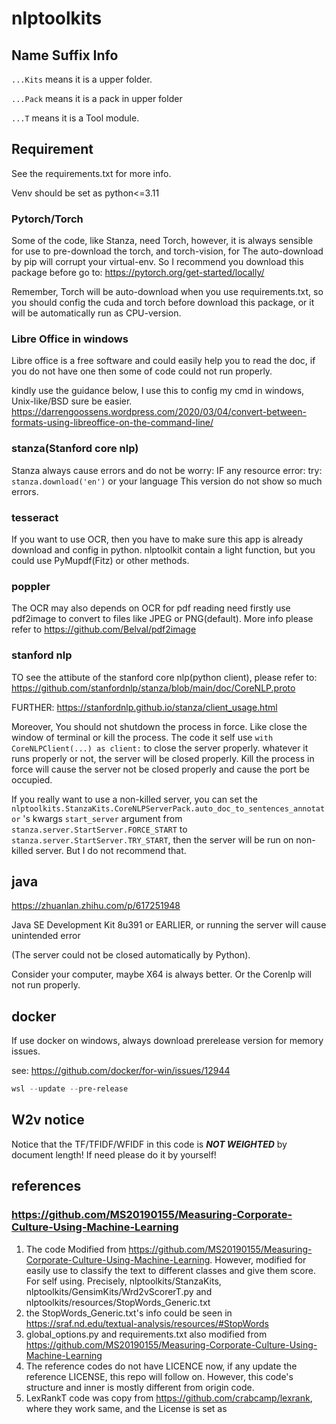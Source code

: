 # nlptoolkits

## Name Suffix Info

```...Kits``` means it is a upper folder.

```...Pack``` means it is a pack in upper folder

```...T``` means it is a Tool module.

## Requirement 

See the requirements.txt for more info. 

Venv should be set as python<=3.11

### Pytorch/Torch

Some of the code, like Stanza, need Torch, however, it is always sensible for
use to pre-download the torch, and torch-vision, for The auto-download by pip
will corrupt your virtual-env. So I recommend you download this package before
go to:
https://pytorch.org/get-started/locally/

Remember, Torch will be auto-download when you use requirements.txt, 
so you should config the cuda and torch before download this package, or it will
be automatically run as CPU-version.

### Libre Office in windows

Libre office is a free software and could easily help you to read the doc, if you do not have one then some of code
could
not run properly.

kindly use the guidance below, I use this to config my cmd in windows, Unix-like/BSD sure be easier.
https://darrengoossens.wordpress.com/2020/03/04/convert-between-formats-using-libreoffice-on-the-command-line/

### stanza(Stanford core nlp)
Stanza always cause errors and do not be worry:
IF any resource error: try:
```stanza.download('en')``` or your language
This version do not show so much errors.


### tesseract
If you want to use OCR, then you have to make sure this app is already download and config in python.
nlptoolkit contain a light function, but you could use PyMupdf(Fitz) or other methods.

### poppler

The OCR may also depends on OCR for pdf reading need firstly use pdf2image to convert to 
files like JPEG or PNG(default). More info please refer to https://github.com/Belval/pdf2image

### stanford nlp
TO see the attibute of the stanford core nlp(python client), please refer to:
https://github.com/stanfordnlp/stanza/blob/main/doc/CoreNLP.proto

FURTHER:
https://stanfordnlp.github.io/stanza/client_usage.html

Moreover, You should not shutdown the process in force. Like close the window of terminal or kill the process.
The code it self use ```with CoreNLPClient(...) as client:``` to close the server properly. whatever it runs
properly or not, the server will be closed properly. 
Kill the process in force will cause the server not be closed properly and cause the port be occupied.

If you really want to use a non-killed server, you can set the 
```nlptoolkits.StanzaKits.CoreNLPServerPack.auto_doc_to_sentences_annotator``` 's kwargs ```start_server``` argument from
```stanza.server.StartServer.FORCE_START``` to ```stanza.server.StartServer.TRY_START```, then the server will be
run on non-killed server. But I do not recommend that.

## java
https://zhuanlan.zhihu.com/p/617251948

Java SE Development Kit 8u391 or EARLIER, or running the server will cause unintended error

(The server could not be closed automatically by Python).

Consider your computer, maybe X64 is always better. Or the Corenlp will not run properly.

## docker

If use docker on windows, always download prerelease version for memory issues.

see: https://github.com/docker/for-win/issues/12944

```powershell
wsl --update --pre-release
```

## W2v notice

Notice that the TF/TFIDF/WFIDF in this code is ***NOT WEIGHTED*** by document length!
If need please do it by yourself!

## references

### https://github.com/MS20190155/Measuring-Corporate-Culture-Using-Machine-Learning

1. The code Modified from https://github.com/MS20190155/Measuring-Corporate-Culture-Using-Machine-Learning. However,
   modified for easily use to classify the text to different classes and give them score. For self using. Precisely,
   nlptoolkits/StanzaKits, nlptoolkits/GensimKits/Wrd2vScorerT.py and nlptoolkits/resources/StopWords_Generic.txt
2. the StopWords_Generic.txt's info could be seen in  https://sraf.nd.edu/textual-analysis/resources/#StopWords
3. global_options.py and requirements.txt also modified
   from https://github.com/MS20190155/Measuring-Corporate-Culture-Using-Machine-Learning
4. The reference codes do not have LICENCE now, if any update the reference LICENSE, this repo will follow on. However,
   this code's structure and inner is mostly different from origin code.
5. LexRankT code was copy from https://github.com/crabcamp/lexrank, where they work same, and the
   License is set as 



